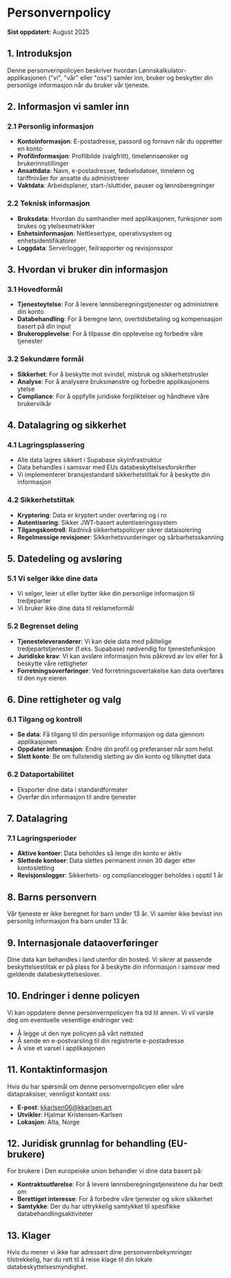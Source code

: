 # Personvernpolicy

**Sist oppdatert:** August 2025

## 1. Introduksjon

Denne personvernpolicyen beskriver hvordan Lønnskalkulator-applikasjonen ("vi", "vår" eller "oss") samler inn, bruker og beskytter din personlige informasjon når du bruker vår tjeneste.

## 2. Informasjon vi samler inn

### 2.1 Personlig informasjon
- **Kontoinformasjon**: E-postadresse, passord og fornavn når du oppretter en konto
- **Profilinformasjon**: Profilbilde (valgfritt), timelønnsønsker og brukerinnstillinger
- **Ansattdata**: Navn, e-postadresser, fødselsdatoer, timelønn og tariffnivåer for ansatte du administrerer
- **Vaktdata**: Arbeidsplaner, start-/sluttider, pauser og lønnsberegninger

### 2.2 Teknisk informasjon
- **Bruksdata**: Hvordan du samhandler med applikasjonen, funksjoner som brukes og ytelsesmetrikker
- **Enhetsinformasjon**: Nettlesertype, operativsystem og enhetsidentifikatorer
- **Loggdata**: Serverlogger, feilrapporter og revisjonsspor

## 3. Hvordan vi bruker din informasjon

### 3.1 Hovedformål
- **Tjenesteytelse**: For å levere lønnsberegningstjenester og administrere din konto
- **Databehandling**: For å beregne lønn, overtidsbetaling og kompensasjon basert på din input
- **Brukeropplevelse**: For å tilpasse din opplevelse og forbedre våre tjenester

### 3.2 Sekundære formål
- **Sikkerhet**: For å beskytte mot svindel, misbruk og sikkerhetstrusler
- **Analyse**: For å analysere bruksmønstre og forbedre applikasjonens ytelse
- **Compliance**: For å oppfylle juridiske forpliktelser og håndheve våre brukervilkår

## 4. Datalagring og sikkerhet

### 4.1 Lagringsplassering
- Alle data lagres sikkert i Supabase skyinfrastruktur
- Data behandles i samsvar med EUs databeskyttelsesforskrifter
- Vi implementerer bransjestandard sikkerhetstiltak for å beskytte din informasjon

### 4.2 Sikkerhetstiltak
- **Kryptering**: Data er kryptert under overføring og i ro
- **Autentisering**: Sikker JWT-basert autentiseringssystem
- **Tilgangskontroll**: Radnivå sikkerhetspolicyer sikrer dataisolering
- **Regelmessige revisjoner**: Sikkerhetsvurderinger og sårbarhetsskanning

## 5. Datedeling og avsløring

### 5.1 Vi selger ikke dine data
- Vi selger, leier ut eller bytter ikke din personlige informasjon til tredjeparter
- Vi bruker ikke dine data til reklameformål

### 5.2 Begrenset deling
- **Tjenesteleverandører**: Vi kan dele data med pålitelige tredjepartstjenester (f.eks. Supabase) nødvendig for tjenestefunksjon
- **Juridiske krav**: Vi kan avsløre informasjon hvis påkrevd av lov eller for å beskytte våre rettigheter
- **Forretningsoverføringer**: Ved forretningsovertakelse kan data overføres til den nye eieren

## 6. Dine rettigheter og valg

### 6.1 Tilgang og kontroll
- **Se data**: Få tilgang til din personlige informasjon og data gjennom applikasjonen
- **Oppdater informasjon**: Endre din profil og preferanser når som helst
- **Slett konto**: Be om fullstendig sletting av din konto og tilknyttet data

### 6.2 Dataportabilitet
- Eksporter dine data i standardformater
- Overfør din informasjon til andre tjenester

## 7. Datalagring

### 7.1 Lagringsperioder
- **Aktive kontoer**: Data beholdes så lenge din konto er aktiv
- **Slettede kontoer**: Data slettes permanent innen 30 dager etter kontosletting
- **Revisjonslogger**: Sikkerhets- og compliancelogger beholdes i opptil 1 år

## 8. Barns personvern

Vår tjeneste er ikke beregnet for barn under 13 år. Vi samler ikke bevisst inn personlig informasjon fra barn under 13 år.

## 9. Internasjonale dataoverføringer

Dine data kan behandles i land utenfor din bosted. Vi sikrer at passende beskyttelsestiltak er på plass for å beskytte din informasjon i samsvar med gjeldende databeskyttelseslover.

## 10. Endringer i denne policyen

Vi kan oppdatere denne personvernpolicyen fra tid til annen. Vi vil varsle deg om eventuelle vesentlige endringer ved:
- Å legge ut den nye policyen på vårt nettsted
- Å sende en e-postvarsling til din registrerte e-postadresse
- Å vise et varsel i applikasjonen

## 11. Kontaktinformasjon

Hvis du har spørsmål om denne personvernpolicyen eller våre datapraksiser, vennligst kontakt oss:

- **E-post**: kkarlsen06@kkarlsen.art
- **Utvikler**: Hjalmar Kristensen-Karlsen
- **Lokasjon**: Alta, Norge

## 12. Juridisk grunnlag for behandling (EU-brukere)

For brukere i Den europeiske union behandler vi dine data basert på:
- **Kontraktsutførelse**: For å levere lønnsberegningstjenestene du har bedt om
- **Berettiget interesse**: For å forbedre våre tjenester og sikre sikkerhet
- **Samtykke**: Der du har uttrykkelig samtykket til spesifikke databehandlingsaktiviteter

## 13. Klager

Hvis du mener vi ikke har adressert dine personvernbekymringer tilstrekkelig, har du rett til å reise klage til din lokale databeskyttelsesmyndighet.
